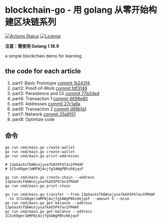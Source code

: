 # blockchain-go - 用 golang 从零开始构建区块链系列

[![Actions Status](https://github.com/sphierex/blockchain-go/workflows/main.yml/badge.svg)](https://github.com/sphierex/blockchain-go/actions)
[![License](https://img.shields.io/badge/license-MIT-blue.svg)](LICENSE)

**注意：需使用 Golang 1.18.9**

a simple blockchain demo for learning

## the code for each article

1. part1: Basic Prototype [commit 1b242f4](https://github.com/sphierex/blockchain-go/commit/1b242f4c55de89e43f0fb7881e33c275b36cb048)
2. part2: Proof-of-Work [commit fdf3149](https://github.com/sphierex/blockchain-go/commit/fdf3149cf5a4b614ebaed5427d51b8451f946ca3)
3. part3: Persistence and Cli [commit 77b2ded](https://github.com/sphierex/blockchain-go/commit/77b2dededf8c9d069e82dd1d30ea19c9ff826e46)
4. part4: Transaction 1 [commit 4699e80](https://github.com/sphierex/blockchain-go/commit/4699e80ff6bbb2e8d1bf297f3f088990657c7588)
5. part5: Addresses [commit 27c1a8a](https://github.com/sphierex/blockchain-go/commit/27c1a8a688d97da4ec8e0372fefeef579a935f30)
6. part6: Transaction 2 [commit d99b1a1](https://github.com/sphierex/blockchain-go/commit/d99b1a1ce2ee48efe2c0f3db5ba4970b99acf2dd)
7. part7: Network [commit 25a9151](https://github.com/sphierex/blockchain-go/commit/25a91510d844263c2446c09dffcae4eceb362f2a)
8. part8: Optimize code

## 命令

```shell
go run cmd/main.go create-wallet
go run cmd/main.go create-wallet
go run cmd/main.go print-addresses

# 13pGasXsfb6Wcejyxa7kAX5P47av1FM4AF
# 1CSv68gmr1mMFWjAvjfg5AWgPBhz66jqsF

go run cmd/main.go create-chain --address 13pGasXsfb6Wcejyxa7kAX5P47av1FM4AF
go run cmd/main.go print-chain

go run cmd/main.go transfer --from 13pGasXsfb6Wcejyxa7kAX5P47av1FM4AF --to 1CSv68gmr1mMFWjAvjfg5AWgPBhz66jqsF --amount 5 --mine
go run cmd/main.go get-balance --address 13pGasXsfb6Wcejyxa7kAX5P47av1FM4AF
go run cmd/main.go get-balance --address 1CSv68gmr1mMFWjAvjfg5AWgPBhz66jqsF
```